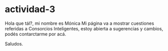 # actividad-3
Hola que tál?, mi nombre es Mónica Mi página va a mostrar cuestiones referidas a Consorcios Inteligentes, estoy abierta a sugerencias y cambios, podés contarctarme por acá.

Saludos.

